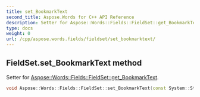 ```yaml
---
title: set_BookmarkText
second_title: Aspose.Words for C++ API Reference
description: Setter for Aspose::Words::Fields::FieldSet::get_BookmarkText. 
type: docs
weight: 0
url: /cpp/aspose.words.fields/fieldset/set_bookmarktext/
---
```

## FieldSet.set_BookmarkText method


Setter for [Aspose::Words::Fields::FieldSet::get_BookmarkText](../get_bookmarktext/).

```cpp
void Aspose::Words::Fields::FieldSet::set_BookmarkText(const System::String &value)
```

